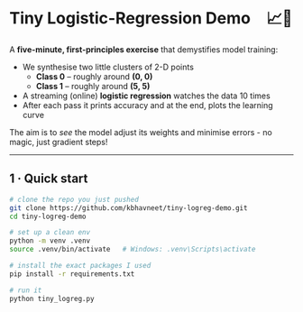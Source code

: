 # Tiny Logistic-Regression Demo 📈🤖

A **five-minute, first-principles exercise** that demystifies model training:

* We synthesise two little clusters of 2-D points  
  * **Class 0** – roughly around **(0, 0)**  
  * **Class 1** – roughly around **(5, 5)**
* A streaming (online) **logistic regression** watches the data 10 times
* After each pass it prints accuracy and at the end, plots the learning curve

The aim is to _see_ the model adjust its weights and minimise errors - no magic, just gradient steps!

---

## 1 · Quick start

```bash
# clone the repo you just pushed
git clone https://github.com/kbhavneet/tiny-logreg-demo.git
cd tiny-logreg-demo

# set up a clean env
python -m venv .venv
source .venv/bin/activate   # Windows: .venv\Scripts\activate

# install the exact packages I used
pip install -r requirements.txt

# run it
python tiny_logreg.py
